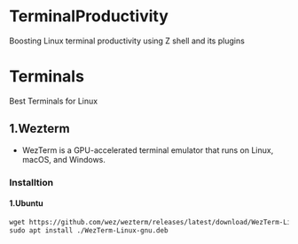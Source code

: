 # TerminalProductivity
Boosting Linux terminal productivity using Z shell and its plugins


# Terminals

Best Terminals for Linux

## 1.Wezterm

- WezTerm is a GPU-accelerated terminal emulator that runs on Linux, macOS, and Windows.

### Installtion

#### 1.Ubuntu

```txt
wget https://github.com/wez/wezterm/releases/latest/download/WezTerm-Linux-gnu.deb
sudo apt install ./WezTerm-Linux-gnu.deb
```









